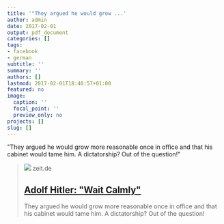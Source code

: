 ```yaml
---
title: '"They argued he would grow ...'
author: admin
date: 2017-02-01
output: pdf_document
categories: []
tags:
- facebook
- german
subtitle: ''
summary: ''
authors: []
lastmod: 2017-02-01T18:40:57+01:00
featured: no
image:
  caption: ''
  focal_point: ''
  preview_only: no
projects: []
slug: []
---
```

"They argued he would grow more reasonable once in office and that his cabinet would tame him. A dictatorship? Out of the question!" ﻿
> [![](https://img.zeit.de/wissen/geschichte/2017-01/adolf-hitler-reichskanzler-1933/wide__1300x731)](http://www.zeit.de/wissen/geschichte/2017-02/adolf-hitler-chancellor-appointment-anniversary)
> zeit.de
> ## [Adolf Hitler: "Wait Calmly"](http://www.zeit.de/wissen/geschichte/2017-02/adolf-hitler-chancellor-appointment-anniversary)
>
>They argued he would grow more reasonable once in office and that his cabinet would tame him. A dictatorship? Out of the question!

